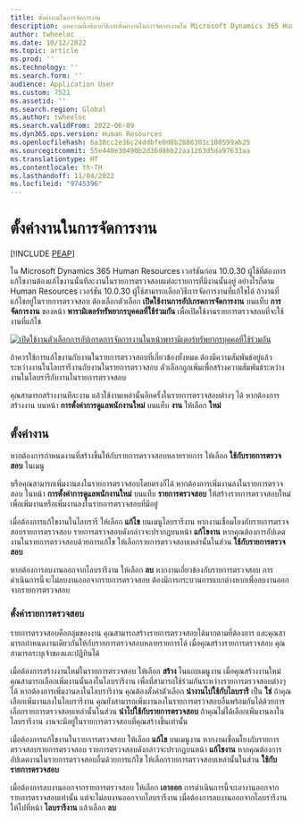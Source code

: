 ```yaml
---
title: ตั้งค่างานในการจัดการงาน
description: บทความนี้อธิบายวิธีการตั้งค่างานในการจัดการงานใน Microsoft Dynamics 365 Human Resources
author: twheeloc
ms.date: 10/12/2022
ms.topic: article
ms.prod: ''
ms.technology: ''
ms.search.form: ''
audience: Application User
ms.custom: 7521
ms.assetid: ''
ms.search.region: Global
ms.author: twheeloc
ms.search.validFrom: 2022-06-09
ms.dyn365.ops.version: Human Resources
ms.openlocfilehash: 6a38cc2e36c24ddbfe0d8b2886301c108599ab25
ms.sourcegitcommit: 55e440e30490b2d36d86b22aa1263d5da97633aa
ms.translationtype: HT
ms.contentlocale: th-TH
ms.lasthandoff: 11/04/2022
ms.locfileid: "9745396"
---
```

# <a name="set-up-tasks-in-task-management"></a>ตั้งค่างานในการจัดการงาน

[!INCLUDE [PEAP](../includes/peap-1.md)]

ใน Microsoft Dynamics 365 Human Resources เวอร์ชันก่อน 10.0.30 ผู้ใช้ที่ต้องการแก้ไขงานต้องแก้ไขงานนั้นทีละงานในรายการตรวจสอบแต่ละรายการที่มีงานนั้นอยู่ อย่างไรก็ตาม Human Resources เวอร์ชัน 10.0.30 ผู้ใช้สามารถเลือกวิธีการจัดการงานที่แก้ไขได้ ถ้างานที่แก้ไขอยู่ในรายการตรวจสอบ ต้องเลือกตัวเลือก **เปิดใช้งานการอัปเกรดการจัดการงาน** บนแท็บ **การจัดการงาน** ของหน้า **พารามิเตอร์ทรัพยากรบุคคลที่ใช้ร่วมกัน** เพื่อเปิดใช้งานรายการตรวจสอบที่จะใช้งานที่แก้ไข

[![เปิดใช้งานตัวเลือกการอัปเกรดการจัดการงานในหน้าพารามิเตอร์ทรัพยากรบุคคลที่ใช้ร่วมกัน](./media/task-update.png)](./media/task-update.png)

ถ้าควรใช้การแก้ไขงานกับงานในรายการตรวจสอบที่เกี่ยวข้องทั้งหมด ต้องมีความสัมพันธ์อยู่แล้วระหว่างงานในไลบรารีงานกับงานในรายการตรวจสอบ ตัวเลือกถูกเพิ่มเพื่อสร้างความสัมพันธ์ระหว่างงานในไลบรารีกับงานในรายการตรวจสอบ

คุณสามารถสร้างงานทีละงาน แล้วใช้งานเหล่านั้นอีกครั้งในรายการตรวจสอบต่างๆ ได้ หากต้องการสร้างงาน บนหน้า **การตั้งค่าการดูแลพนักงานใหม่** บนแท็บ **งาน** ให้เลือก **ใหม่**

## <a name="set-up-tasks"></a>ตั้งค่างาน

หากต้องการกําหนดงานที่สร้างขึ้นให้กับรายการตรวจสอบหลายรายการ ให้เลือก **ใช้กับรายการตรวจสอบ** ในเมนู

หรือคุณสามารถเพิ่มงานลงในรายการตรวจสอบโดยตรงก็ได้ หากต้องการเพิ่มงานลงในรายการตรวจสอบ ในหน้า **การตั้งค่าการดูแลพนักงานใหม่** บนแท็บ **รายการตรวจสอบ** ให้สร้างรายการตรวจสอบใหม่เพื่อเพิ่มงานหรือเพิ่มงานลงในรายการตรวจสอบที่มีอยู่

เมื่อต้องการแก้ไขงานในไลบรารี ให้เลือก **แก้ไข** บนเมนูไลบรารีงาน หากงานเชื่อมโยงกับรายการตรวจสอบรายการตรวจสอบ รายการตรวจสอบดังกล่าวจะปรากฏบนหน้า **แก้ไขงาน** หากคุณต้องการอัปเดตงานในรายการตรวจสอบด้วยการแก้ไข ให้เลือกรายการตรวจสอบเหล่านั้นในส่วน **ใช้กับรายการตรวจสอบ**

หากต้องการลบงานออกจากไลบรารีงาน ให้เลือก **ลบ** หากงานเกี่ยวข้องกับรายการตรวจสอบ การดำเนินการนี้จะไม่ลบงานออกจากรายการตรวจสอบ ต้องมีการกระบวนการแยกต่างหากเพื่อลบงานออกจากรายการตรวจสอบ

### <a name="set-up-checklists"></a>ตั้งค่ารายการตรวจสอบ

รายการตรวจสอบคือกลุ่มของงาน คุณสามารถสร้างรายการตรวจสอบได้มากตามที่ต้องการ และคุณสามารถกําหนดงานเดียวกันให้กับรายการตรวจสอบหลายรายการได้ เมื่อคุณสร้างรายการตรวจสอบ คุณสามารถระบุเจ้าของและปฏิทินได้

เมื่อต้องการสร้างงานใหม่ในรายการตรวจสอบ ให้เลือก **สร้าง** ในแถบเมนูงาน เมื่อคุณสร้างงานใหม่ คุณสามารถเลือกเพิ่มงานนั้นลงในไลบรารีงาน เพื่อที่สามารถใช้ร่วมกันระหว่างรายการตรวจสอบต่างๆ ได้ หากต้องการเพิ่มงานลงในไลบรารีงาน คุณต้องตั้งค่าตัวเลือก **นำงานไปใช้กับไลบรารี** เป็น **ใช่** ถ้าคุณเลือกเพิ่มงานลงในไลบรารีงาน คุณยังสามารถเพิ่มงานลงในรายการตรวจสอบอื่นพร้อมกันได้ด้วยการเลือกรายการตรวจสอบเหล่านั้นในส่วน **นำไปใช้กับรายการตรวจสอบ** ถ้าคุณไม่ได้เลือกเพิ่มงานลงในไลบรารีงาน งานจะมีอยู่ในรายการตรวจสอบที่คุณสร้างขึ้นเท่านั้น

เมื่อต้องการแก้ไขงานในรายการตรวจสอบ ให้เลือก **แก้ไข** บนเมนูงาน หากงานเชื่อมโยงกับรายการตรวจสอบรายการตรวจสอบ รายการตรวจสอบดังกล่าวจะปรากฏบนหน้า **แก้ไขงาน** หากคุณต้องการอัปเดตงานในรายการตรวจสอบอื่นด้วยการแก้ไข ให้เลือกรายการตรวจสอบเหล่านั้นในส่วน **ใช้กับรายการตรวจสอบ**

เมื่อต้องการลบงานออกจากรายการตรวจสอบ ให้เลือก **เอาออก** การดำเนินการนี้จะเอางานออกจากรายการตรวจสอบเท่านั้น แต่จะไม่ลบงานออกจากไลบรารีงาน เมื่อต้องการลบงานออกจากไลบรารีงาน ให้ไปที่หน้า **ไลบรารีงาน** แล้วเลือก **ลบ**
